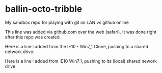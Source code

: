 # ballin-octo-tribble
My sandbox repo for playing with git on LAN vs github online

This line was added via github.com over the web (safari). It was done right after this repo was created.

Here is a line I added from the IE10 - Win7_1 Clone, pushing to a shared network drive.

Here is a line I added from IE10 Win7_1, pushing to its (local) shared nework drive.



